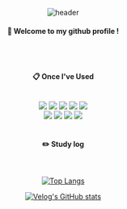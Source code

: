 
<div align="center">

![header](https://capsule-render.vercel.app/api?type=Waving&text=Soozie&fontColor=ffffff&color=94aba1&height=150&fontSize=70&animation=fadeIn&fontAlignY=55)

####  :wave: Welcome to my github profile !
 <br/>
 <br/>
  
####  :clipboard: Once I've Used 
  
 <br/>
<img src="https://img.shields.io/badge/Django-092E20?style=for-the-badge&logo=Django&logoColor=white">
<img src="https://img.shields.io/badge/Python-3776AB?style=for-the-badge&logo=Python&logoColor=white">
<img src="https://img.shields.io/badge/JavaScript-F7DF1E?style=for-the-badge&logo=JavaScript&logoColor=white">
<img src="https://img.shields.io/badge/HTML5-E34F26?style=for-the-badge&logo=HTML5&logoColor=white">
<img src="https://img.shields.io/badge/CSS3-1572B6?style=for-the-badge&logo=CSS3&logoColor=white"> <br>
<img src="https://img.shields.io/badge/Axios-5A29E4?style=for-the-badge&logo=Axios&logoColor=white">
<img src="https://img.shields.io/badge/MySQL-4479A1?style=for-the-badge&logo=MySQL&logoColor=white">
<img src="https://img.shields.io/badge/github-181717?style=for-the-badge&logo=github&logoColor=white">
<img src="https://img.shields.io/badge/VSCode-007ACC?style=for-the-badge&logo=VisualStudioCode&logoColor=white">
 
   <br/>
   <br/>
   
####  :pencil2: Study log
 
  <br/>
  
[![Top Langs](https://github-readme-stats.vercel.app/api/top-langs/?username=SoozieKam&layout=compact)](https://github.com/anuraghazra/github-readme-stats)
  
[![Velog's GitHub stats](https://velog-readme-stats.vercel.app/api?name=szkam&color=dark)](https://velog.io/@szkam)
</div>
</div>

